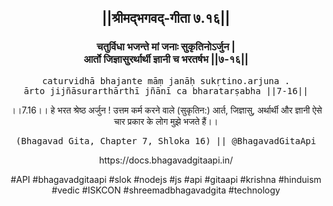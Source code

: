 <center><h2>||श्रीमद्‍भगवद्‍-गीता ७.१६||</h2>
<h3>चतुर्विधा भजन्ते मां जनाः सुकृतिनोऽर्जुन |<br/>आर्तो जिज्ञासुरर्थार्थी ज्ञानी च भरतर्षभ ||७-१६||</h3>
<pre>caturvidhā bhajante māṃ janāḥ sukṛtino.arjuna .<br/>ārto jijñāsurarthārthī jñānī ca bharatarṣabha ||7-16||</pre>
<p>।।7.16।। हे भरत श्रेष्ठ अर्जुन ! उत्तम कर्म करने वाले (सुकृतिन:) आर्त, जिज्ञासु, अर्थार्थी और ज्ञानी ऐसे चार प्रकार के लोग मुझे भजते हैं।।</p>
<pre>(Bhagavad Gita, Chapter 7, Shloka 16) || @BhagavadGitaApi</pre><p>https://docs.bhagavadgitaapi.in/</p><p>#API #bhagavadgitaapi #slok #nodejs #js #api #gitaapi #krishna #hinduism #vedic #ISKCON #shreemadbhagavadgita #technology</p></center>
